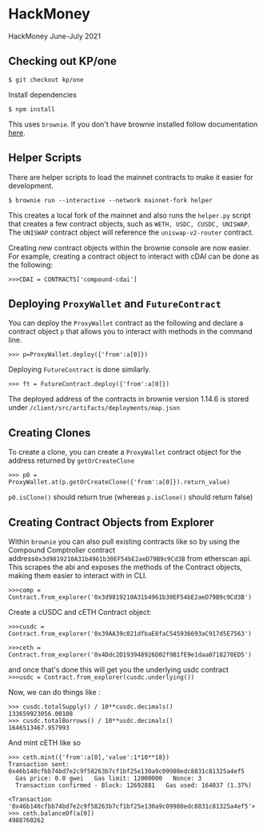 # HackMoney
HackMoney June-July 2021

## Checking out KP/one

```$ git checkout kp/one```

Install dependencies

```$ npm install```

This uses `brownie`. If you don't have brownie installed follow documentation [here](https://eth-brownie.readthedocs.io/en/stable/install.html).

## Helper Scripts

There are helper scripts to load the mainnet contracts to make it easier for development.

`$ brownie run --interactive --network mainnet-fork helper`

This creates a local fork of the mainnet and also runs the `helper.py` script that creates a few contract objects, such as `WETH, USDC, CUSDC, UNISWAP`. The `UNISWAP` contract object will reference the `uniswap-v2-router` contract.

Creating new contract objects within the brownie console are now easier. For example, creating a contract object to interact with cDAI can be done as the following:

`>>>CDAI = CONTRACTS['compound-cdai']`

## Deploying `ProxyWallet` and `FutureContract`

You can deploy the `ProxyWallet` contract as the following and declare a contract object `p` that allows you to interact with methods in the command line.

`>>> p=ProxyWallet.deploy({'from':a[0]})`

Deploying `FutureContract` is done similarly.

`>>> ft = FutureContract.deploy({'from':a[0]})`

The deployed address of the contracts in brownie version 1.14.6 is stored under `/client/src/artifacts/deployments/map.json`

## Creating Clones

To create a clone, you can create a `ProxyWallet` contract object for the address returned by `getOrCreateClone`

`>>> p0 = ProxyWallet.at(p.getOrCreateClone({'from':a[0]}).return_value)`

`p0.isClone()` should return true (whereas `p.isClone()` should return false)

## Creating Contract Objects from Explorer

Within `brownie` you can also pull existing contracts like so by using the Compound Comptroller contract address`0x3d9819210A31b4961b30EF54bE2aeD79B9c9Cd3B` from etherscan api. This scrapes the abi and exposes the methods of the Contract objects, making them easier to interact with in CLI.

`>>>comp = Contract.from_explorer('0x3d9819210A31b4961b30EF54bE2aeD79B9c9Cd3B')`

Create a cUSDC and cETH Contract object:

`>>>cusdc = Contract.from_explorer('0x39AA39c021dfbaE8faC545936693aC917d5E7563')`

`>>>ceth = Contract.from_explorer('0x4Ddc2D193948926D02f9B1fE9e1daa0718270ED5')`

and once that's done this will get you the underlying usdc contract  
`>>>usdc = Contract.from_explorer(cusdc.underlying())`

Now, we can do things like :

```
>>> cusdc.totalSupply() / 10**cusdc.decimals()
133659923056.00108
>>> cusdc.totalBorrows() / 10**usdc.decimals()
1646513467.957993
```
And mint cETH like so

```
>>> ceth.mint({'from':a[0],'value':1*10**18})
Transaction sent: 0x46b140cfbb74bd7e2c9f58263b7cf1bf25e130a9c09980edc8831c81325a4ef5
  Gas price: 0.0 gwei   Gas limit: 12000000   Nonce: 3
  Transaction confirmed - Block: 12692881   Gas used: 164037 (1.37%)

<Transaction '0x46b140cfbb74bd7e2c9f58263b7cf1bf25e130a9c09980edc8831c81325a4ef5'> 
>>> ceth.balanceOf(a[0])
4988760262
```
